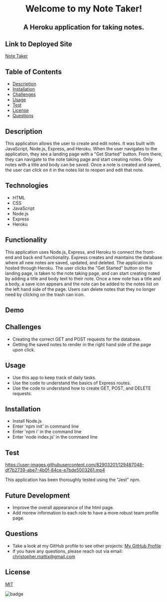 

# <p align="center">Welcome to my Note Taker!</p> 
## <p align="center">A Heroku  application for taking notes.</p>

## Link to Deployed Site
[Note Taker](https://dry-garden-33434.herokuapp.com/notes)

## Table of Contents
  * [Description](#description)
  * [Installation](#installation)
  * [Challenges](#challenges)
  * [Usage](#usage)
  * [Test](#test)
  * [License](#license)
  * [Questions](#questions)

## Description

This application allows the user to create and edit notes. It was built with JavaScript, Node.js, Express, and Heroku. When the user navigates to the application, they see a landing page with a "Get Started" button. From there, they can navigate to the note taking page and start creating notes. Only notes with a title and body can be saved. Once a note is created and saved, the user can click on it in the notes list to reopen and edit that note. 
 
## Technologies
* HTML
* CSS
* JavaScript
* Node.js
* Express
* Heroku

## Functionality

This application uses Node.js, Express, and Heroku to connect the front-end and back end functionality. Express creates and maintains the database where all new notes are saved, updated, and deleted. The application is hosted through Heroku. The user clicks the "Get Started" button on the landing page, is taken to the note taking page, and can start creating noted by adding a title and body text to their note. Once a new note has a title and a body, a save icon appears and the note can be added to the notes list on the left hand side of the page. Users can delete notes that they no longer need by clicking on the trash can icon. 

## Demo


## Challenges

* Creating the correct GET and POST requests for the database.
* Getting the saved notes to render in the right hand side of the page upon click.

## Usage
* Use this app to keep track of daily tasks.
* Use the code to understand the basics of Express routes.
* Use the code to understand how to create GET, POST, and DELETE requests. 

## Installation
* Install Node.js
* Enter 'npm init' in command line
* Enter 'npm i' in the command line
* Enter 'node index.js' in the command line

## Test 

https://user-images.githubusercontent.com/82903201/129487048-df7b2739-abe7-4b0f-84ce-e7bde5003261.mp4

This application has been thoroughly tested using the "Jest" npm.

## Future Development
* Improve the overall appearance of the html page.
* Add morew information to each role to have a more robust team profile page.

## Questions
* Take a look at my GitHub profile to see other projects: 
[My GitHub Profile](https://github.com/BeardoMattix)
* If you have any questions, please reach out via email: christopher.mattix@gmail.com

## License
[MIT](https://opensource.org/licenses/MIT)

![badge](https://img.shields.io/static/v1?label=License&message=MIT&color=success)